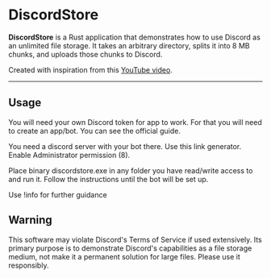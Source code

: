 # DiscordStore

**DiscordStore** is a Rust application that demonstrates how to use Discord as an unlimited file storage. It takes an arbitrary directory, splits it into 8 MB chunks, and uploads those chunks to Discord.

Created with inspiration from this [YouTube video](https://www.youtube.com/watch?v=c_arQ-6ElYI).

---

## Usage

You will need your own Discord token for app to work. For that you will need to create an app/bot. You can see the official guide.

You need a discord server with your bot there. Use this link generator. Enable Administrator permission (8).

Place binary discordstore.exe in any folder you have read/write access to and run it. Follow the instructions until the bot will be set up.

Use !info for further guidance

## Warning 

This software may violate Discord's Terms of Service if used extensively. Its primary purpose is to demonstrate Discord's capabilities as a file storage medium, not make it a permanent solution for large files. Please use it responsibly.

